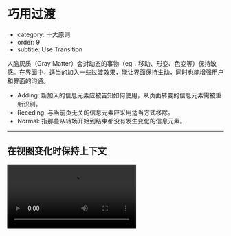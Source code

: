 # 巧用过渡

- category: 十大原则
- order: 9
- subtitle: Use Transition

人脑灰质（Gray Matter）会对动态的事物（eg：移动、形变、色变等）保持敏感。在界面中，适当的加入一些过渡效果，能让界面保持生动，同时也能增强用户和界面的沟通。

- Adding: 新加入的信息元素应被告知如何使用，从页面转变的信息元素需被重新识别。
- Receding: 与当前页无关的信息元素应采用适当方式移除。
- Normal: 指那些从转场开始到结束都没有发生变化的信息元素。

---

## 在视图变化时保持上下文

<video class="transition-video-player" alt="滑入与滑出示例" src="https://os.alipayobjects.com/rmsportal/EejaUGsyExkXyXr.mp4" />

滑入与滑出：可以有效构建虚拟空间。

<br>

<video class="transition-video-player" alt="传送带示例" src="https://os.alipayobjects.com/rmsportal/GIutPgZMTyfFfrH.mp4" />

传送带：可极大地扩展虚拟空间。

<br>

<video class="transition-video-player" alt="折叠窗口示例" src="https://os.alipayobjects.com/rmsportal/ERKhqHlcHiCDSQu.mp4" />

折叠窗口：在视图切换时，有助于保持上下文，同时也能拓展虚拟空间。

<br>

<span class="waiting">视图定位 (敬请期待)</span>

<br>

---

## 解释刚刚发生了什么

<video class="transition-video-player" alt="对象增加示例" description="新增一条对象时，该行『高亮』告知用户这是新增项；几秒后『高亮』消失，以免过度干扰用户。" src="https://os.alipayobjects.com/rmsportal/FqkQMyFqNqielOw.mp4" />

对象增加：在列表/表格中，新增了一个对象。

<br>

<video class="transition-video-player" alt="对象删除示例" src="https://os.alipayobjects.com/rmsportal/pnNkNIMoowmGUQy.mp4" />

对象删除：在列表/表格中，删除了一个对象。

<br>

<video class="transition-video-player" alt="对象更改示例" description="状态一：用户更改了『详情』中的值；<br>状态二：用户点击『保存』后，详情所在的网格出现『黄底』，表明该对象发生了更改；<br>状态三：底色持续几秒后，恢复正常。" src="https://os.alipayobjects.com/rmsportal/XrUIWmsmOlEnZGc.mp4" />

对象更改：在列表/表格中，更改了一个对象。

<br>

<video class="transition-video-player" alt="对象呼出示例" src="https://os.alipayobjects.com/rmsportal/gSNilqbiXOufDXF.mp4" />

对象呼出：点击页面中元素，呼出一个新对象。

---

## 改善感知性能

当无法有效提升『实际性能』时，可以考虑适当转移用户的注意力，来缩短某项操作的感知时间，改善感知性能。

<br>


<span class="waiting">图片（敬请期待）</span>
